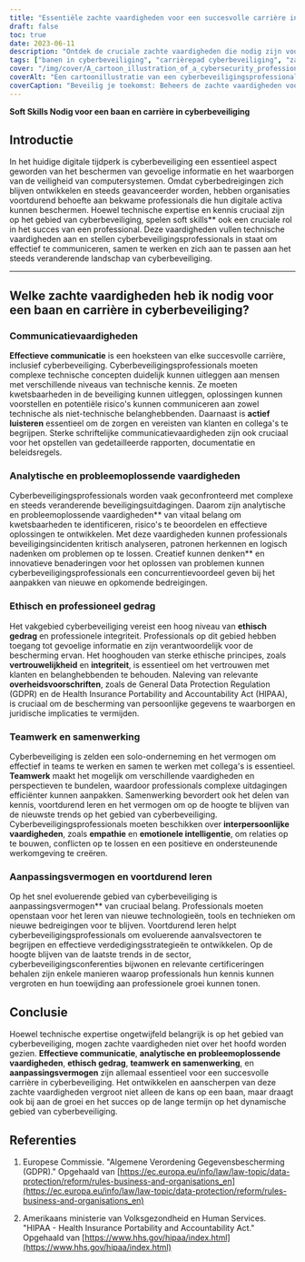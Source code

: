```yaml
---
title: "Essentiële zachte vaardigheden voor een succesvolle carrière in cyberbeveiliging"
draft: false
toc: true
date: 2023-06-11
description: "Ontdek de cruciale zachte vaardigheden die nodig zijn voor een bloeiende carrière in cyberbeveiliging, die technische expertise aanvullen en zorgen voor professioneel succes."
tags: ["banen in cyberbeveiliging", "carrièrepad cyberbeveiliging", "zachte vaardigheden in cyberbeveiliging", "communicatievaardigheden in cyberbeveiliging", "probleemoplossing in cyberbeveiliging", "ethisch gedrag in cyberbeveiliging", "teamwork in cyberbeveiliging", "aanpassingsvermogen in cyberbeveiliging", "voortdurend leren in cyberbeveiliging", "trends in de cyberbeveiligingsindustrie", "cyberbeveiligingscertificeringen", "cyberbeveiligingsprofessionals", "beroepsvaardigheden voor cyberbeveiliging", "banenmarkt cyberbeveiliging", "professionele groei in cyberbeveiliging", "beste praktijken op het gebied van cyberbeveiliging", "risicobeoordeling cyberbeveiliging", "analyse van bedreigingen voor cyberbeveiliging", "reactie op cyberbeveiligingsincidenten", "beleidsontwikkeling cyberbeveiliging", "cyberbewustzijn", "cybernaleving", "voorschriften voor cyberbeveiliging", "cyberbeveiliging gegevensbescherming", "professionele ontwikkeling cyberbeveiliging", "cyberbeveiliging netwerken", "cyberbeveiligingsconferenties", "banen op het gebied van cyberbeveiliging", "carrière in cyberbeveiliging", "eisen voor de cyberbeveiligingsindustrie"]
cover: "/img/cover/A_cartoon_illustration_of_a_cybersecurity_professional_prot.png"
coverAlt: "Een cartoonillustratie van een cyberbeveiligingsprofessional die gegevens beschermt."
coverCaption: "Beveilig je toekomst: Beheers de zachte vaardigheden voor succes in cyberbeveiliging"
---
```


**Soft Skills Nodig voor een baan en carrière in cyberbeveiliging**

## Introductie

In het huidige digitale tijdperk is cyberbeveiliging een essentieel aspect geworden van het beschermen van gevoelige informatie en het waarborgen van de veiligheid van computersystemen. Omdat cyberbedreigingen zich blijven ontwikkelen en steeds geavanceerder worden, hebben organisaties voortdurend behoefte aan bekwame professionals die hun digitale activa kunnen beschermen. Hoewel technische expertise en kennis cruciaal zijn op het gebied van cyberbeveiliging, spelen soft skills** ook een cruciale rol in het succes van een professional. Deze vaardigheden vullen technische vaardigheden aan en stellen cyberbeveiligingsprofessionals in staat om effectief te communiceren, samen te werken en zich aan te passen aan het steeds veranderende landschap van cyberbeveiliging.

______

## Welke zachte vaardigheden heb ik nodig voor een baan en carrière in cyberbeveiliging?

### Communicatievaardigheden

**Effectieve communicatie** is een hoeksteen van elke succesvolle carrière, inclusief cyberbeveiliging. Cyberbeveiligingsprofessionals moeten complexe technische concepten duidelijk kunnen uitleggen aan mensen met verschillende niveaus van technische kennis. Ze moeten kwetsbaarheden in de beveiliging kunnen uitleggen, oplossingen kunnen voorstellen en potentiële risico's kunnen communiceren aan zowel technische als niet-technische belanghebbenden. Daarnaast is **actief luisteren** essentieel om de zorgen en vereisten van klanten en collega's te begrijpen. Sterke schriftelijke communicatievaardigheden zijn ook cruciaal voor het opstellen van gedetailleerde rapporten, documentatie en beleidsregels.

### Analytische en probleemoplossende vaardigheden

Cyberbeveiligingsprofessionals worden vaak geconfronteerd met complexe en steeds veranderende beveiligingsuitdagingen. Daarom zijn analytische en probleemoplossende vaardigheden** van vitaal belang om kwetsbaarheden te identificeren, risico's te beoordelen en effectieve oplossingen te ontwikkelen. Met deze vaardigheden kunnen professionals beveiligingsincidenten kritisch analyseren, patronen herkennen en logisch nadenken om problemen op te lossen. Creatief kunnen denken** en innovatieve benaderingen voor het oplossen van problemen kunnen cyberbeveiligingsprofessionals een concurrentievoordeel geven bij het aanpakken van nieuwe en opkomende bedreigingen.

### Ethisch en professioneel gedrag

Het vakgebied cyberbeveiliging vereist een hoog niveau van **ethisch gedrag** en professionele integriteit. Professionals op dit gebied hebben toegang tot gevoelige informatie en zijn verantwoordelijk voor de bescherming ervan. Het hooghouden van sterke ethische principes, zoals **vertrouwelijkheid** en **integriteit**, is essentieel om het vertrouwen met klanten en belanghebbenden te behouden. Naleving van relevante **overheidsvoorschriften**, zoals de General Data Protection Regulation (GDPR) en de Health Insurance Portability and Accountability Act (HIPAA), is cruciaal om de bescherming van persoonlijke gegevens te waarborgen en juridische implicaties te vermijden.

### Teamwerk en samenwerking

Cyberbeveiliging is zelden een solo-onderneming en het vermogen om effectief in teams te werken en samen te werken met collega's is essentieel. **Teamwerk** maakt het mogelijk om verschillende vaardigheden en perspectieven te bundelen, waardoor professionals complexe uitdagingen efficiënter kunnen aanpakken. Samenwerking bevordert ook het delen van kennis, voortdurend leren en het vermogen om op de hoogte te blijven van de nieuwste trends op het gebied van cyberbeveiliging. Cyberbeveiligingsprofessionals moeten beschikken over **interpersoonlijke vaardigheden**, zoals **empathie** en **emotionele intelligentie**, om relaties op te bouwen, conflicten op te lossen en een positieve en ondersteunende werkomgeving te creëren.

### Aanpassingsvermogen en voortdurend leren

Op het snel evoluerende gebied van cyberbeveiliging is aanpassingsvermogen** van cruciaal belang. Professionals moeten openstaan voor het leren van nieuwe technologieën, tools en technieken om nieuwe bedreigingen voor te blijven. Voortdurend leren helpt cyberbeveiligingsprofessionals om evoluerende aanvalsvectoren te begrijpen en effectieve verdedigingsstrategieën te ontwikkelen. Op de hoogte blijven van de laatste trends in de sector, cyberbeveiligingsconferenties bijwonen en relevante certificeringen behalen zijn enkele manieren waarop professionals hun kennis kunnen vergroten en hun toewijding aan professionele groei kunnen tonen.

## Conclusie

Hoewel technische expertise ongetwijfeld belangrijk is op het gebied van cyberbeveiliging, mogen zachte vaardigheden niet over het hoofd worden gezien. **Effectieve communicatie**, **analytische en probleemoplossende vaardigheden**, **ethisch gedrag**, **teamwerk en samenwerking**, en **aanpassingsvermogen** zijn allemaal essentieel voor een succesvolle carrière in cyberbeveiliging. Het ontwikkelen en aanscherpen van deze zachte vaardigheden vergroot niet alleen de kans op een baan, maar draagt ook bij aan de groei en het succes op de lange termijn op het dynamische gebied van cyberbeveiliging.

## Referenties

1. Europese Commissie. "Algemene Verordening Gegevensbescherming (GDPR)." Opgehaald van [https://ec.europa.eu/info/law/law-topic/data-protection/reform/rules-business-and-organisations_en](https://ec.europa.eu/info/law/law-topic/data-protection/reform/rules-business-and-organisations_en)

2. Amerikaans ministerie van Volksgezondheid en Human Services. "HIPAA - Health Insurance Portability and Accountability Act." Opgehaald van [https://www.hhs.gov/hipaa/index.html](https://www.hhs.gov/hipaa/index.html)



